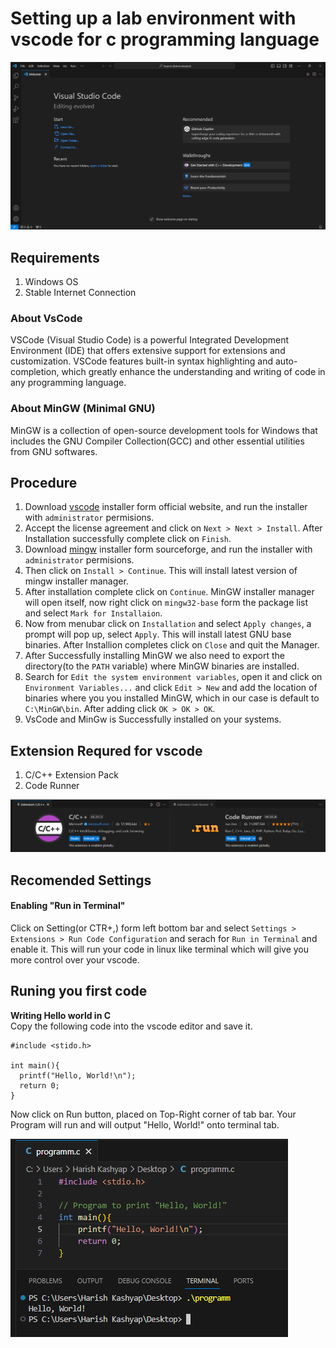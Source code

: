 # Setting up a lab environment with vscode for c programming language

<img src="https://github.com/2023A3R003-COM111/COM-111/blob/main/res/VSCode.png">

## Requirements
1. Windows OS
2. Stable Internet Connection

### About VsCode
VSCode (Visual Studio Code) is a powerful Integrated Development Environment (IDE) that offers extensive support for extensions and customization. VSCode features built-in syntax highlighting and auto-completion, which greatly enhance the understanding and writing of code in any programming language.

### About MinGW (Minimal GNU)
MinGW is a collection of open-source development tools for Windows that includes the GNU Compiler Collection(GCC) and other essential utilities from GNU softwares.

## Procedure
1. Download [vscode](https://code.visualstudio.com/download) installer form official website, and run the installer with `administrator` permisions.
2. Accept the license agreement and click on `Next > Next > Install`. After Installation successfully complete click on `Finish`.
4. Download [mingw](ceforge.net/projects/mingw/) installer form sourceforge, and run the installer with `administrator` permisions.
5. Then click on `Install > Continue`. This will install latest version of mingw installer manager.
6. After installation complete click on `Continue`. MinGW installer manager will open itself, now right click on `mingw32-base` form the package list and select `Mark for Installaion`.
7. Now from menubar click on `Installation` and select `Apply changes`, a prompt will pop up, select `Apply`. This will install latest GNU base binaries. After Installion completes click on `Close` and quit the Manager.
8. After Successfully installing MinGW we also need to export the directory(to the `PATH` variable) where MinGW binaries are installed.
9. Search for `Edit the system environment variables`, open it and click on `Environment Variables...` and click `Edit > New` and add the location of binaries where you you installed MinGW, which in our case is default to `C:\MinGW\bin`. After adding click `OK > OK > OK`.
10. VsCode and MinGw is Successfully installed on your systems.

## Extension Requred for vscode
1. C/C++ Extension Pack
2. Code Runner

<img src="https://github.com/2023A3R003-COM111/COM-111/blob/main/res/Extensions%20required.png">

## Recomended Settings
#### Enabling "Run in Terminal"
Click on Setting(or CTR+,) form left bottom bar and select `Settings > Extensions > Run Code Configuration` and serach for `Run in Terminal` and enable it. This will run your code in linux like terminal which will give you more control over your vscode.

## Runing you first code
**Writing Hello world in C**<br>
Copy the following code into the vscode editor and save it.
```
#include <stido.h>

int main(){
  printf("Hello, World!\n");
  return 0;
}
```
Now click on Run button, placed on Top-Right corner of tab bar.
Your Program will run and will output "Hello, World!" onto terminal tab.

<img src="https://github.com/2023A3R003-COM111/COM-111/blob/main/res/Running%20first%20program.png">
